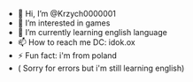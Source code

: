 - 👋 Hi, I’m @Krzych0000001
- 👀 I’m interested in games
- 🌱 I’m currently learning english language
- 📫 How to reach me DC: idok.ox
- ⚡ Fun fact: i'm from poland
- ( Sorry for errors but i'm still learning english)

<!---
Krzych0000001/Krzych0000001 is a ✨ special ✨ repository because its `README.md` (this file) appears on your GitHub profile.
You can click the Preview link to take a look at your changes.
--->
